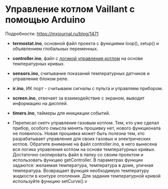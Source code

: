 # Управление котлом Vaillant с помощью Arduino

Подробности: https://mxjournal.ru/blog/1471

- **termostat.ino**, основной файл проекта с функциями loop(), setup() и объявлением глобальных переменных.
- **controller.ino**, файл с [логикой управления котлом](https://mxjournal.ru/blog/1154 "логикой управления котлом") на основе температурных кривых.
- **sensors.ino**, считывание показаний температурных датчиков и управление блоком реле.
- **ir.ino**, ИК порт - считываем сигналы с пульта и управляем прибором.
- **screen.ino**, отвечает за взаимодействие с экраном, выводит информацию на дисплей.
- **timers.ino**, таймеры для инициации событий.

- Переписал скетч управления газовым котлом. Тем, кто уже сделал прибор, особого смысла менять прошивку нет, нового функционала не появилось. Новая прошивка может быть полезна тем, кто разрабатывает управление для своих газовых и электрических котлов. Обратите внимание на файл controller.ino, в него вынесена вся логика управления котлом на основе температурных кривых. Достаточно скопировать файл в папку со своим проектом и использовать функцию getController. В параметрах функции задаются: желаемая температура, температура в доме, уличная температура. Возвращает функция необходимую температуру жидкости в контуре отопления. Для задания температурной кривой используйте функцию setCurve().v

